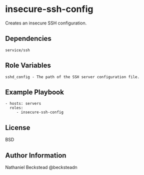 insecure-ssh-config
=========

Creates an insecure SSH configuration.

Dependencies
------------

`service/ssh`

Role Variables
--------------

```
sshd_config - The path of the SSH server configuration file.
```

Example Playbook
----------------

    - hosts: servers
      roles:
         - insecure-ssh-config

License
-------

BSD

Author Information
------------------

Nathaniel Beckstead @becksteadn